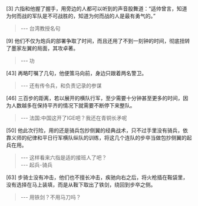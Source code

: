 
[3] 六指和他握了握手，用旁边的人都可以听到的声音股舞道：“适帅曾言，知道为何而战的军队是不可战胜的，知道为何而战的人是最有勇气的。”
>--- 台湾教授名句<br>

[9] 他们不仅为炮兵的部署争取了时间，而且还用了不到一刻钟的时间，彻底扭转了墨家左翼的局面，其攻卓著。
>--- 功<br>

[43] 再略叮嘱了几句，他便策马向前，身边只跟着两名警卫。
>--- 还有传令兵，和负责记录的参谋<br>

[46] 三百步的距离，若以展开的横队行军，至少需要十分钟甚至更多的时间，因为人数越多在保持平齐的情况下就需要不断停下来整队。
>--- 法国:中国这开了IGE吧？我还在青铜长矛呢<br>

[50] 他此次行险，用的还是骑兵包抄侧翼的经典战术，只不过手里没有骑兵，依靠义师的纪律和平日行军横队纵队的训练，将这几个连队的步卒当做包抄侧翼的起兵在用。
>--- 这样看来六指是适的接班人了吧？<br>
>--- 起兵-骑兵<br>

[63] 步骑士没有冲击，他们也不擅长冲击，疾驰向右之后，将火枪插在鞍袋里，没有选择在马上装填，而是从鞍下取出了铁剑，绕回到步卒之侧。
>--- 用铁剑？不用马刀吗？<br>
